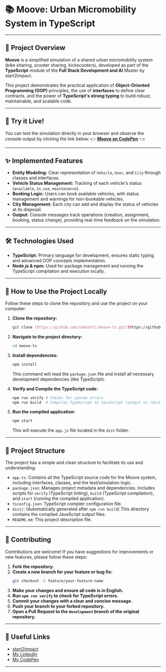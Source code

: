 # 📚 Moove: Urban Micromobility System in TypeScript

---

## 🚀 Project Overview

**Moove** is a simplified simulation of a shared urban micromobility system (bike sharing, scooter sharing, kickscooters), developed as part of the **TypeScript** module of the **Full Stack Development and AI** Master by start2impact.

This project demonstrates the practical application of **Object-Oriented Programming (OOP)** principles, the use of **interfaces** to define clear contracts, and the power of **TypeScript's strong typing** to build robust, maintainable, and scalable code.

---

## 🔗 Try it Live!

You can test the simulation directly in your browser and observe the console output by clicking the link below:
👉 **[Moove on CodePen](https://codepen.io/sadsotti/pen/gbardBj)** 👈

---

## ✨ Implemented Features

* **Entity Modeling:** Clear representation of `Vehicle`, `User`, and `City` through classes and interfaces.
* **Vehicle Status Management:** Tracking of each vehicle's status (`available`, `in_use`, `maintenance`).
* **Booking Logic:** Users can book available vehicles, with status management and warnings for non-bookable vehicles.
* **City Management:** Each city can add and display the status of vehicles at its disposal.
* **Output:** Console messages track operations (creation, assignment, booking, status change), providing real-time feedback on the simulation.

---

## 🛠️ Technologies Used

* **TypeScript:** Primary language for development, ensures static typing and advanced OOP concepts implementation.
* **Node.js & npm:** Used for package management and running the TypeScript compilation and execution locally.

---

## 🚀 How to Use the Project Locally

Follow these steps to clone the repository and use the project on your computer:

1.  **Clone the repository:**
    ```bash
    git clone [https://github.com/sadsotti/moove-ts.git](https://github.com/sadsotti/moove-ts.git)
    ```

2.  **Navigate to the project directory:**
    ```bash
    cd moove-ts
    ```

3.  **Install dependencies:**
    ```bash
    npm install
    ```
    This command will read the `package.json` file and install all necessary development dependencies (like TypeScript).

4.  **Verify and Compile the TypeScript code:**
    ```bash
    npm run verify # Checks for syntax errors
    npm run build  # Compiles TypeScript to JavaScript (output in /dist folder)
    ```

5.  **Run the compiled application:**
    ```bash
    npm start
    ```
    This will execute the `app.js` file located in the `dist` folder.

---

## 📂 Project Structure

The project has a simple and clean structure to facilitate its use and understanding:

* `app.ts`: Contains all the TypeScript source code for the Moove system, including interfaces, classes, and the test/simulation logic.
* `package.json`: Manages project metadata and dependencies. Includes scripts for `verify` (TypeScript linting), `build` (TypeScript compilation), and `start` (running the compiled application).
* `tsconfig.json`: TypeScript compiler configuration file.
* `dist/`: (Automatically generated after `npm run build`) This directory contains the compiled JavaScript output files.
* `README.md`: This project description file.

---

## 🤝 Contributing

Contributions are welcome! If you have suggestions for improvements or new features, please follow these steps:

1.  **Fork the repository.**
2.  **Create a new branch for your feature or bug fix:**
    ```bash
    git checkout -b feature/your-feature-name
    ```
3.  **Make your changes and ensure all code is in English.**
4.  **Run `npm run verify` to check for TypeScript errors.**
5.  **Commit your changes with a clear and concise message.**
6.  **Push your branch to your forked repository.**
7.  **Open a Pull Request to the `development` branch of the original repository.**

---

## 🔗 Useful Links

* [start2impact](https://www.start2impact.it/)
* [My LinkedIn](https://www.linkedin.com/in/lorenzo-sottile/)
* [My CodePen](https://codepen.io/sadsotti)

---